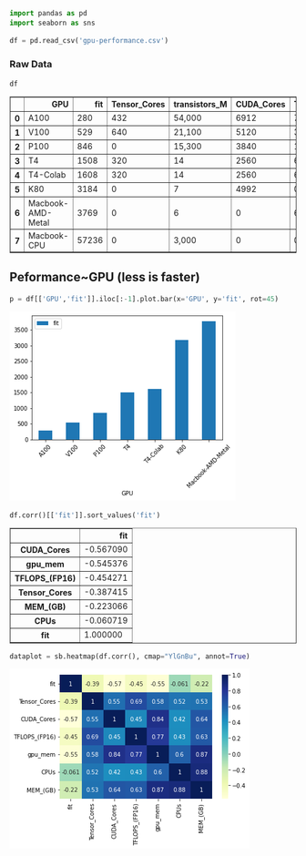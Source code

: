 ```python
import pandas as pd
import seaborn as sns
```


```python
df = pd.read_csv('gpu-performance.csv')
```

### Raw Data


```python
df
```




<div>
<style scoped>
    .dataframe tbody tr th:only-of-type {
        vertical-align: middle;
    }

    .dataframe tbody tr th {
        vertical-align: top;
    }

    .dataframe thead th {
        text-align: right;
    }
</style>
<table border="1" class="dataframe">
  <thead>
    <tr style="text-align: right;">
      <th></th>
      <th>GPU</th>
      <th>fit</th>
      <th>Tensor_Cores</th>
      <th>transistors_M</th>
      <th>CUDA_Cores</th>
      <th>TFLOPS_(FP16)</th>
      <th>gpu_mem</th>
      <th>CPUs</th>
      <th>MEM_(GB)</th>
    </tr>
  </thead>
  <tbody>
    <tr>
      <th>0</th>
      <td>A100</td>
      <td>280</td>
      <td>432</td>
      <td>54,000</td>
      <td>6912</td>
      <td>78.0000</td>
      <td>40.5</td>
      <td>12</td>
      <td>85</td>
    </tr>
    <tr>
      <th>1</th>
      <td>V100</td>
      <td>529</td>
      <td>640</td>
      <td>21,100</td>
      <td>5120</td>
      <td>31.4000</td>
      <td>16.0</td>
      <td>8</td>
      <td>30</td>
    </tr>
    <tr>
      <th>2</th>
      <td>P100</td>
      <td>846</td>
      <td>0</td>
      <td>15,300</td>
      <td>3840</td>
      <td>19.0000</td>
      <td>16.0</td>
      <td>4</td>
      <td>15</td>
    </tr>
    <tr>
      <th>3</th>
      <td>T4</td>
      <td>1508</td>
      <td>320</td>
      <td>14</td>
      <td>2560</td>
      <td>65.0000</td>
      <td>16.0</td>
      <td>8</td>
      <td>30</td>
    </tr>
    <tr>
      <th>4</th>
      <td>T4-Colab</td>
      <td>1608</td>
      <td>320</td>
      <td>14</td>
      <td>2560</td>
      <td>65.0000</td>
      <td>16.0</td>
      <td>2</td>
      <td>12</td>
    </tr>
    <tr>
      <th>5</th>
      <td>K80</td>
      <td>3184</td>
      <td>0</td>
      <td>7</td>
      <td>4992</td>
      <td>0.0000</td>
      <td>12.0</td>
      <td>4</td>
      <td>15</td>
    </tr>
    <tr>
      <th>6</th>
      <td>Macbook-AMD-Metal</td>
      <td>3769</td>
      <td>0</td>
      <td>6</td>
      <td>0</td>
      <td>6.4000</td>
      <td>4.0</td>
      <td>6</td>
      <td>16</td>
    </tr>
    <tr>
      <th>7</th>
      <td>Macbook-CPU</td>
      <td>57236</td>
      <td>0</td>
      <td>3,000</td>
      <td>0</td>
      <td>0.0025</td>
      <td>0.0</td>
      <td>6</td>
      <td>16</td>
    </tr>
  </tbody>
</table>
</div>



## Peformance~GPU (less is faster)


```python
p = df[['GPU','fit']].iloc[:-1].plot.bar(x='GPU', y='fit', rot=45)
```


    
![png](output_5_0.png)
    



```python
df.corr()[['fit']].sort_values('fit')
```




<div>
<style scoped>
    .dataframe tbody tr th:only-of-type {
        vertical-align: middle;
    }

    .dataframe tbody tr th {
        vertical-align: top;
    }

    .dataframe thead th {
        text-align: right;
    }
</style>
<table border="1" class="dataframe">
  <thead>
    <tr style="text-align: right;">
      <th></th>
      <th>fit</th>
    </tr>
  </thead>
  <tbody>
    <tr>
      <th>CUDA_Cores</th>
      <td>-0.567090</td>
    </tr>
    <tr>
      <th>gpu_mem</th>
      <td>-0.545376</td>
    </tr>
    <tr>
      <th>TFLOPS_(FP16)</th>
      <td>-0.454271</td>
    </tr>
    <tr>
      <th>Tensor_Cores</th>
      <td>-0.387415</td>
    </tr>
    <tr>
      <th>MEM_(GB)</th>
      <td>-0.223066</td>
    </tr>
    <tr>
      <th>CPUs</th>
      <td>-0.060719</td>
    </tr>
    <tr>
      <th>fit</th>
      <td>1.000000</td>
    </tr>
  </tbody>
</table>
</div>




```python
dataplot = sb.heatmap(df.corr(), cmap="YlGnBu", annot=True)
```


    
![png](output_7_0.png)
    

